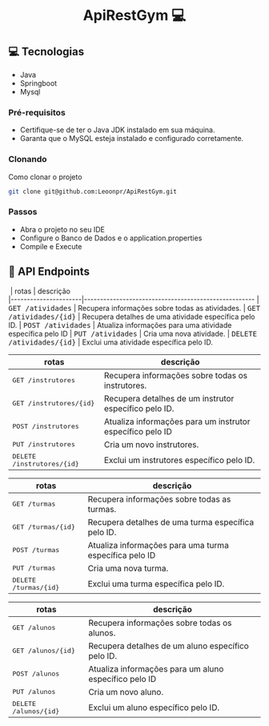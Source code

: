 <h1 align="center" style="font-weight: bold;">ApiRestGym 💻</h1>

<h2 id="technologies">💻 Tecnologias</h2>

- Java
- Springboot
- Mysql

<h3>Pré-requisitos</h3>

- Certifique-se de ter o Java JDK instalado em sua máquina.
- Garanta que o MySQL esteja instalado e configurado corretamente.

<h3>Clonando</h3>

Como clonar o projeto

```bash
git clone git@github.com:Leoonpr/ApiRestGym.git
```

<h3>Passos</h3>

- Abra o projeto no seu IDE
- Configure o Banco de Dados e o application.properties
- Compile e Execute


<h2 id="routes">📍 API Endpoints</h2>

​
| rotas               | descrição                                          
|----------------------|-----------------------------------------------------
| <kbd>GET /atividades</kbd>     | Recupera informações sobre todas as atividades.
| <kbd>GET /atividades/{id}</kbd>     | Recupera detalhes de uma atividade específica pelo ID.
| <kbd>POST /atividades</kbd>     | Atualiza informações para uma atividade específica pelo ID
| <kbd>PUT /atividades</kbd>     | Cria uma nova atividade.
| <kbd>DELETE /atividades/{id}</kbd>     | Exclui uma atividade específica pelo ID.


| rotas               | descrição                                          
|----------------------|-----------------------------------------------------
| <kbd>GET /instrutores</kbd>     | Recupera informações sobre todas os instrutores.
| <kbd>GET /instrutores/{id}</kbd>     | Recupera detalhes de um instrutor específico pelo ID.
| <kbd>POST /instrutores</kbd>     | Atualiza informações para um instrutor específico pelo ID
| <kbd>PUT /instrutores</kbd>     | Cria um novo instrutores.
| <kbd>DELETE /instrutores/{id}</kbd>     | Exclui um instrutores específico pelo ID.


| rotas               | descrição                                          
|----------------------|-----------------------------------------------------
| <kbd>GET /turmas</kbd>     | Recupera informações sobre todas as turmas.
| <kbd>GET /turmas/{id}</kbd>     | Recupera detalhes de uma turma específica pelo ID.
| <kbd>POST /turmas</kbd>     | Atualiza informações para uma turma específica pelo ID
| <kbd>PUT /turmas</kbd>     | Cria uma nova turma.
| <kbd>DELETE /turmas/{id}</kbd>     | Exclui uma turma específica pelo ID.

| rotas               | descrição                                          
|----------------------|-----------------------------------------------------
| <kbd>GET /alunos</kbd>     | Recupera informações sobre todas os alunos.
| <kbd>GET /alunos/{id}</kbd>     | Recupera detalhes de um aluno específico pelo ID.
| <kbd>POST /alunos</kbd>     | Atualiza informações para um aluno específico pelo ID
| <kbd>PUT /alunos</kbd>     | Cria um novo aluno.
| <kbd>DELETE /alunos/{id}</kbd>     | Exclui um aluno específico pelo ID.
